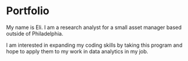 # Portfolio


My name is Eli. I am a research analyst for a small asset manager based outside of Philadelphia.

I am interested in expanding my coding skills by taking this program and hope to apply them to my work in data analytics in my job.

